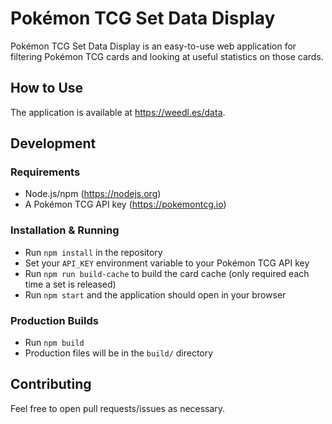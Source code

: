 # Pokémon TCG Set Data Display
Pokémon TCG Set Data Display is an easy-to-use web application for filtering Pokémon TCG cards and looking at useful statistics on those cards.

## How to Use
The application is available at https://weedl.es/data.

## Development
### Requirements
- Node.js/npm (https://nodejs.org)
- A Pokémon TCG API key (https://pokemontcg.io)
### Installation & Running
- Run `npm install` in the repository
- Set your `API_KEY` environment variable to your Pokémon TCG API key
- Run `npm run build-cache` to build the card cache (only required each time a set is released)
- Run `npm start` and the application should open in your browser
### Production Builds
- Run `npm build`
- Production files will be in the `build/` directory

## Contributing
Feel free to open pull requests/issues as necessary.
